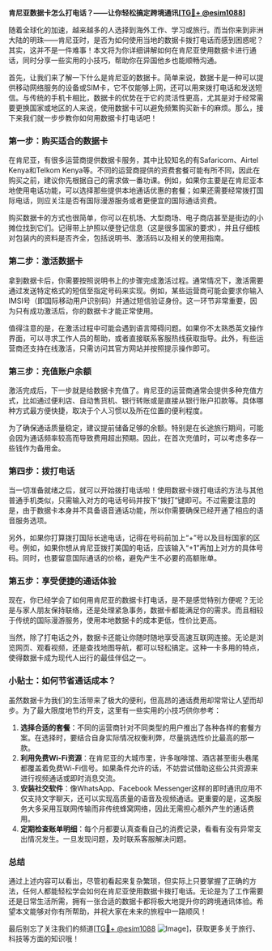 **肯尼亚数据卡怎么打电话？——让你轻松搞定跨境通讯[[TG💪+ @esim1088](https://t.me/s/esim1088)]**

随着全球化的加速，越来越多的人选择到海外工作、学习或旅行。而当你来到非洲大陆的明珠——肯尼亚时，是否为如何使用当地的数据卡拨打电话而感到困惑呢？其实，这并不是一件难事！本文将为你详细讲解如何在肯尼亚使用数据卡进行通话，同时分享一些实用的小技巧，帮助你在异国他乡也能顺畅沟通。

首先，让我们来了解一下什么是肯尼亚的数据卡。简单来说，数据卡是一种可以提供移动网络服务的设备或SIM卡，它不仅能够上网，还可以用来拨打电话和发送短信。与传统的手机卡相比，数据卡的优势在于它的灵活性更高，尤其是对于经常需要更换国家或地区的人来说，使用数据卡可以避免频繁购买新卡的麻烦。那么，接下来我们就一步步教你如何用数据卡打电话吧！

### **第一步：购买适合的数据卡**
在肯尼亚，有很多运营商提供数据卡服务，其中比较知名的有Safaricom、Airtel Kenya和Telkom Kenya等。不同的运营商提供的资费套餐可能有所不同，因此在购买之前，建议你先根据自己的需求做一番功课。例如，如果你主要是在肯尼亚本地使用电话功能，可以选择那些提供本地通话优惠的套餐；如果还需要经常拨打国际电话，则应关注是否有国际漫游服务或者更便宜的国际通话资费。

购买数据卡的方式也很简单，你可以在机场、大型商场、电子商店甚至是街边的小摊位找到它们。记得带上护照以便登记信息（这是很多国家的要求），并且仔细核对包装内的资料是否齐全，包括说明书、激活码以及相关的使用指南。

### **第二步：激活数据卡**
拿到数据卡后，你需要按照说明书上的步骤完成激活过程。通常情况下，激活需要通过发送特定格式的短信至指定号码来实现。例如，某些运营商可能会要求你输入IMSI号（即国际移动用户识别码）并通过短信验证身份。这一环节非常重要，因为只有成功激活后，你的数据卡才能正常使用。

值得注意的是，在激活过程中可能会遇到语言障碍问题。如果你不太熟悉英文操作界面，可以寻求工作人员的帮助，或者直接联系客服热线获取指导。此外，有些运营商还支持在线激活，只需访问其官方网站并按照提示操作即可。

### **第三步：充值账户余额**
激活完成后，下一步就是给数据卡充值了。肯尼亚的运营商通常会提供多种充值方式，比如通过便利店、自动售货机、银行转账或是直接从银行账户扣款等。具体哪种方式最方便快捷，取决于个人习惯以及所在位置的便利程度。

为了确保通话质量稳定，建议提前储备足够的余额。特别是在长途旅行期间，可能会因为通话频率较高而导致费用超出预期。因此，在首次充值时，可以考虑多存一些钱作为备用金。

### **第四步：拨打电话**
当一切准备就绪之后，就可以开始拨打电话啦！使用数据卡拨打电话的方法与其他普通手机类似，只需输入对方的电话号码并按下“拨打”键即可。不过需要注意的是，由于数据卡本身并不具备语音通话功能，所以你需要确保已经开通了相应的语音服务选项。

另外，如果你打算拨打国际长途电话，记得在号码前加上“+”号以及目标国家的区号。例如，如果你想从肯尼亚拨打美国的电话，应该输入“+1”再加上对方的具体号码。同时，也要留意国际通话的价格，避免产生不必要的高额账单。

### **第五步：享受便捷的通话体验**
现在，你已经学会了如何用肯尼亚的数据卡打电话，是不是感觉特别方便呢？无论是与家人朋友保持联络，还是处理紧急事务，数据卡都能满足你的需求。而且相较于传统的国际漫游服务，使用本地数据卡的成本更低，性价比更高。

当然，除了打电话之外，数据卡还能让你随时随地享受高速互联网连接。无论是浏览网页、观看视频，还是查找地图导航，都可以轻松搞定。这种一卡多用的特点，使得数据卡成为现代人出行的最佳伴侣之一。

### **小贴士：如何节省通话成本？**
虽然数据卡为我们的生活带来了极大的便利，但高昂的通话费用却常常让人望而却步。为了最大限度地节约开支，这里有一些实用的小技巧供你参考：

1. **选择合适的套餐**：不同的运营商针对不同类型的用户推出了各种各样的套餐方案。在选择时，要结合自身实际情况权衡利弊，尽量挑选性价比最高的那一款。
2. **利用免费Wi-Fi资源**：在肯尼亚的大城市里，许多咖啡馆、酒店甚至街头巷尾都覆盖着免费Wi-Fi信号。如果条件允许的话，不妨尝试借助这些公共资源来进行视频通话或即时消息交流。
3. **安装社交软件**：像WhatsApp、Facebook Messenger这样的即时通讯应用不仅支持文字聊天，还可以实现高质量的语音及视频通话。更重要的是，这类服务大多采用互联网传输而非传统蜂窝网络，因此无需担心额外产生的通话费用。
4. **定期检查账单明细**：每个月都要认真查看自己的消费记录，看看有没有异常支出情况发生。一旦发现问题，及时联系客服解决问题。

### **总结**
通过上述内容可以看出，尽管初看起来复杂繁琐，但实际上只要掌握了正确的方法，任何人都能轻松学会如何在肯尼亚使用数据卡拨打电话。无论是为了工作需要还是日常生活所需，拥有一张合适的数据卡都将极大地提升你的跨境通讯体验。希望本文能够对你有所帮助，并祝大家在未来的旅程中一路顺风！

最后别忘了关注我们的频道[[TG💪+ @esim1088](https://t.me/s/esim1088) ![Image](https://i.postimg.cc/4NQfJmqS/Snipaste-2025-05-13-00-14-12.png)]，获取更多关于旅行、科技等方面的知识哦！